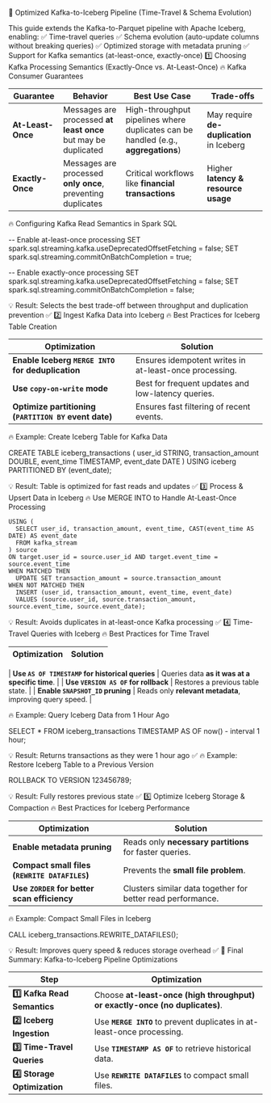 🚀 Optimized Kafka-to-Iceberg Pipeline (Time-Travel & Schema Evolution)

This guide extends the Kafka-to-Parquet pipeline with Apache Iceberg, enabling: ✅ Time-travel queries
✅ Schema evolution (auto-update columns without breaking queries)
✅ Optimized storage with metadata pruning
✅ Support for Kafka semantics (at-least-once, exactly-once)
1️⃣ Choosing Kafka Processing Semantics (Exactly-Once vs. At-Least-Once)
🔥 Kafka Consumer Guarantees

| **Guarantee** | **Behavior** | **Best Use Case** | **Trade-offs** |
|--------------|------------|----------------|-------------|
| **At-Least-Once** | Messages are processed **at least once** but may be duplicated | High-throughput pipelines where duplicates can be handled (e.g., **aggregations**) | May require **de-duplication** in Iceberg |
| **Exactly-Once** | Messages are processed **only once**, preventing duplicates | Critical workflows like **financial transactions** | Higher **latency & resource usage** |

🔥 Configuring Kafka Read Semantics in Spark SQL

-- Enable at-least-once processing
SET spark.sql.streaming.kafka.useDeprecatedOffsetFetching = false;
SET spark.sql.streaming.commitOnBatchCompletion = true;

-- Enable exactly-once processing
SET spark.sql.streaming.kafka.useDeprecatedOffsetFetching = false;
SET spark.sql.streaming.commitOnBatchCompletion = false;

💡 Result: Selects the best trade-off between throughput and duplication prevention ✅
2️⃣ Ingest Kafka Data into Iceberg
🔥 Best Practices for Iceberg Table Creation

| **Optimization** | **Solution** |
|-----------------|-------------|
| **Enable Iceberg `MERGE INTO` for deduplication** | Ensures idempotent writes in at-least-once processing. |
| **Use `copy-on-write` mode** | Best for frequent updates and low-latency queries. |
| **Optimize partitioning (`PARTITION BY` event date)** | Ensures fast filtering of recent events. |

🔥 Example: Create Iceberg Table for Kafka Data

CREATE TABLE iceberg_transactions (
  user_id STRING,
  transaction_amount DOUBLE,
  event_time TIMESTAMP,
  event_date DATE
)
USING iceberg
PARTITIONED BY (event_date);

💡 Result: Table is optimized for fast reads and updates ✅
3️⃣ Process & Upsert Data in Iceberg
🔥 Use MERGE INTO to Handle At-Least-Once Processing

```MERGE INTO iceberg_transactions target
USING (
  SELECT user_id, transaction_amount, event_time, CAST(event_time AS DATE) AS event_date
  FROM kafka_stream
) source
ON target.user_id = source.user_id AND target.event_time = source.event_time
WHEN MATCHED THEN
  UPDATE SET transaction_amount = source.transaction_amount
WHEN NOT MATCHED THEN
  INSERT (user_id, transaction_amount, event_time, event_date)
  VALUES (source.user_id, source.transaction_amount, source.event_time, source.event_date);
```
💡 Result: Avoids duplicates in at-least-once Kafka processing ✅
4️⃣ Time-Travel Queries with Iceberg
🔥 Best Practices for Time Travel

| **Optimization**             | **Solution** |
|-----------------|-----------------

| **Use `AS OF TIMESTAMP` for historical queries** | Queries data **as it was at a specific time**. |
| **Use `VERSION AS OF` for rollback** | Restores a previous table state. |
| **Enable `SNAPSHOT_ID` pruning** | Reads only **relevant metadata**, improving query speed. |

🔥 Example: Query Iceberg Data from 1 Hour Ago

SELECT * FROM iceberg_transactions TIMESTAMP AS OF now() - interval 1 hour;

💡 Result: Returns transactions as they were 1 hour ago ✅
🔥 Example: Restore Iceberg Table to a Previous Version

ROLLBACK TO VERSION 123456789;

💡 Result: Fully restores previous state ✅
5️⃣ Optimize Iceberg Storage & Compaction
🔥 Best Practices for Iceberg Performance

| **Optimization** | **Solution** |
|-----------------|-------------|
| **Enable metadata pruning** | Reads only **necessary partitions** for faster queries. |
| **Compact small files (`REWRITE DATAFILES`)** | Prevents the **small file problem**. |
| **Use `ZORDER` for better scan efficiency** | Clusters similar data together for better read performance. |

🔥 Example: Compact Small Files in Iceberg

CALL iceberg_transactions.REWRITE_DATAFILES();

💡 Result: Improves query speed & reduces storage overhead ✅
🚀 Final Summary: Kafka-to-Iceberg Pipeline Optimizations

| Step |                       Optimization |
|------|    -------------|
| **1️⃣ Kafka Read Semantics** | Choose **at-least-once (high throughput) or exactly-once (no duplicates)**. |
| **2️⃣ Iceberg Ingestion** | Use **`MERGE INTO`** to prevent duplicates in at-least-once processing. |
| **3️⃣ Time-Travel Queries** | Use **`TIMESTAMP AS OF`** to retrieve historical data. |
| **4️⃣ Storage Optimization** | Use **`REWRITE DATAFILES`** to compact small files. |


